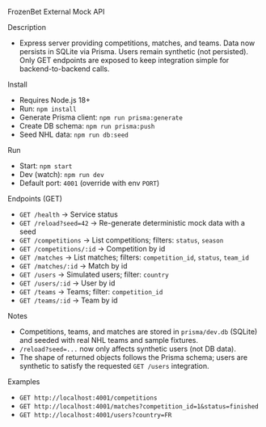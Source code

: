 FrozenBet External Mock API

Description
- Express server providing competitions, matches, and teams. Data now persists in SQLite via Prisma. Users remain synthetic (not persisted). Only GET endpoints are exposed to keep integration simple for backend-to-backend calls.

Install
- Requires Node.js 18+
- Run: `npm install`
- Generate Prisma client: `npm run prisma:generate`
- Create DB schema: `npm run prisma:push`
- Seed NHL data: `npm run db:seed`

Run
- Start: `npm start`
- Dev (watch): `npm run dev`
- Default port: `4001` (override with env `PORT`)

Endpoints (GET)
- `GET /health` → Service status
- `GET /reload?seed=42` → Re-generate deterministic mock data with a seed
- `GET /competitions` → List competitions; filters: `status`, `season`
- `GET /competitions/:id` → Competition by id
- `GET /matches` → List matches; filters: `competition_id`, `status`, `team_id`
- `GET /matches/:id` → Match by id
- `GET /users` → Simulated users; filter: `country`
- `GET /users/:id` → User by id
- `GET /teams` → Teams; filter: `competition_id`
- `GET /teams/:id` → Team by id

Notes
- Competitions, teams, and matches are stored in `prisma/dev.db` (SQLite) and seeded with real NHL teams and sample fixtures.
- `/reload?seed=...` now only affects synthetic users (not DB data).
- The shape of returned objects follows the Prisma schema; users are synthetic to satisfy the requested `GET /users` integration.

Examples
- `GET http://localhost:4001/competitions`
- `GET http://localhost:4001/matches?competition_id=1&status=finished`
- `GET http://localhost:4001/users?country=FR`
